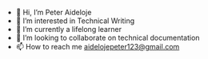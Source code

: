 - 👋 Hi, I’m Peter Aideloje
- 👀 I’m interested in Technical Writing
- 🌱 I’m currently a lifelong learner 
- 💞️ I’m looking to collaborate on technical documentation
- 📫 How to reach me aidelojepeter123@gmail.com
